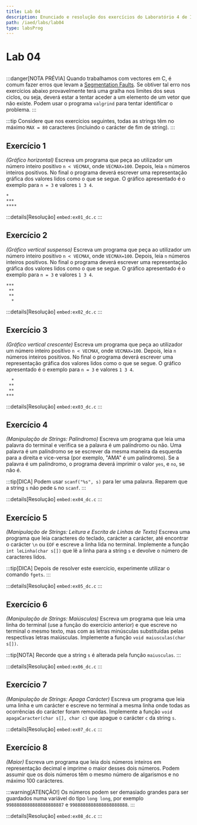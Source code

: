 ```yaml
---
title: Lab 04
description: Enunciado e resolução dos exercícios do Laboratório 4 de IAED
path: /iaed/labs/lab04
type: labsProg
---
```


# Lab 04

```toc

```

:::danger[NOTA PRÉVIA]
Quando trabalhamos com vectores em C, é comum fazer erros que levam a [Segmentation Faults](https://en.wikipedia.org/wiki/Segmentation_fault).
Se obtiver tal erro nos exercícios abaixo provavelmente terá uma gralha nos limites dos seus ciclos, ou seja,
deverá estar a tentar aceder a um elemento de um vetor que não existe.
Podem usar o programa `valgrind` para tentar identificar o problema.
:::

:::tip
Considere que nos exercícios seguintes, todas as strings têm no máximo `MAX = 80` caracteres (incluindo o carácter de fim de string).
:::

## Exercício 1

_(Gráfico horizontal)_ Escreva um programa que peça ao utilizador um número inteiro positivo `n < VECMAX`, onde `VECMAX=100`.
Depois, leia `n` números inteiros positivos.
No final o programa deverá escrever uma representação gráfica dos valores lidos como o que se segue.
O gráfico apresentado é o exemplo para `n = 3` e valores `1 3 4`.

```
*
***
****
```

:::details[Resolução]
`embed:ex01_dc.c`
:::

## Exercício 2

_(Gráfico vertical suspenso)_ Escreva um programa que peça ao utilizador um número inteiro positivo `n < VECMAX`, onde `VECMAX=100`.
Depois, leia `n` números inteiros positivos.
No final o programa deverá escrever uma representação gráfica dos valores lidos como o que se segue.
O gráfico apresentado é o exemplo para `n = 3` e valores `1 3 4`.

```
***
 **
 **
  *
```

:::details[Resolução]
`embed:ex02_dc.c`
:::

## Exercício 3

_(Gráfico vertical crescente)_ Escreva um programa que peça ao utilizador um número inteiro positivo `n < VECMAX`, onde `VECMAX=100`.
Depois, leia `n` números inteiros positivos.
No final o programa deverá escrever uma representação gráfica dos valores lidos como o que se segue.
O gráfico apresentado é o exemplo para `n = 3` e valores `1 3 4`.

```
  *
 **
 **
***
```

:::details[Resolução]
`embed:ex03_dc.c`
:::

## Exercício 4

_(Manipulação de Strings: Palíndromo)_ Escreva um programa que leia uma palavra do terminal e verifica se a palavra é um palíndromo ou não.
Uma palavra é um palíndromo se se escrever da mesma maneira da esquerda para a direita e vice-versa (por exemplo, "AMA" é um palíndromo).
Se a palavra é um palíndromo, o programa deverá imprimir o valor `yes`, e `no`, se não é.

:::tip[DICA]
Podem usar `scanf("%s", s)` para ler uma palavra. Reparem que a string `s` não pede `&` no `scanf`.
:::

:::details[Resolução]
`embed:ex04_dc.c`
:::

## Exercício 5

_(Manipulação de Strings: Leitura e Escrita de Linhas de Texto)_ Escreva uma programa que leia caracteres do teclado,
carácter a carácter, até encontrar o carácter `\n` ou `EOF` e escreve a linha lida no terminal.
Implemente a função `int leLinha(char s[])` que lê a linha para a string `s` e devolve o número de caracteres lidos.

:::tip[DICA]
Depois de resolver este exercício, experimente utilizar o comando `fgets`.
:::

:::details[Resolução]
`embed:ex05_dc.c`
:::

## Exercício 6

_(Manipulação de Strings: Maiúsculas)_ Escreva um programa que leia uma linha do terminal
(use a função do exercício anterior) e que escreve no terminal o mesmo texto,
mas com as letras minúsculas substituídas pelas respectivas letras maiúsculas.
Implemente a função `void maiusculas(char s[])`.

:::tip[NOTA]
Recorde que a string `s` é alterada pela função `maiusculas`.
:::

:::details[Resolução]
`embed:ex06_dc.c`
:::

## Exercício 7

_(Manipulação de Strings: Apaga Carácter)_ Escreva um programa que leia uma linha e um carácter e
escreve no terminal a mesma linha onde todas as ocorrências do carácter foram removidas.
Implemente a função `void apagaCaracter(char s[], char c)` que apague o carácter `c` da string `s`.

:::details[Resolução]
`embed:ex07_dc.c`
:::

## Exercício 8

_(Maior)_ Escreva um programa que leia dois números inteiros em representação decimal e imprime o maior desses dois números.
Podem assumir que os dois números têm o mesmo número de algarismos e no máximo 100 carácteres.

:::warning[ATENÇÃO!]
Os números podem ser demasiado grandes para ser guardados numa variável do tipo `long long`, por exemplo `9988888888888888888887` e `9988888888888888888888`.
:::

:::details[Resolução]
`embed:ex08_dc.c`
:::
